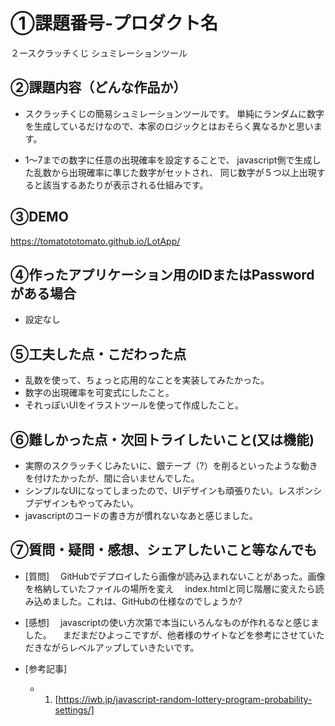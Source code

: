# ①課題番号-プロダクト名

２ースクラッチくじ シュミレーションツール

## ②課題内容（どんな作品か）

- スクラッチくじの簡易シュミレーションツールです。
  単純にランダムに数字を生成しているだけなので、本家のロジックとはおそらく異なるかと思います。

- 1〜7までの数字に任意の出現確率を設定することで、
  javascript側で生成した乱数から出現確率に準じた数字がセットされ、
  同じ数字が５つ以上出現すると該当するあたりが表示される仕組みです。

## ③DEMO

https://tomatototomato.github.io/LotApp/

## ④作ったアプリケーション用のIDまたはPasswordがある場合

- 設定なし

## ⑤工夫した点・こだわった点

- 乱数を使って、ちょっと応用的なことを実装してみたかった。
- 数字の出現確率を可変式にしたこと。
- それっぽいUIをイラストツールを使って作成したこと。

## ⑥難しかった点・次回トライしたいこと(又は機能)

- 実際のスクラッチくじみたいに、銀テープ（?）を削るといったような動きを付けたかったが、間に合いませんでした。
- シンプルなUIになってしまったので、UIデザインも頑張りたい。レスポンシブデザインもやってみたい。
- javascriptのコードの書き方が慣れないなあと感じました。

## ⑦質問・疑問・感想、シェアしたいこと等なんでも

- [質問]
　GitHubでデプロイしたら画像が読み込まれないことがあった。画像を格納していたファイルの場所を変え
　index.htmlと同じ階層に変えたら読み込めました。これは、GitHubの仕様なのでしょうか?
- [感想]
　javascriptの使い方次第で本当にいろんなものが作れるなと感じました。
　まだまだひよっこですが、他者様のサイトなどを参考にさせていただきながらレベルアップしていきたいです。

- [参考記事]
  - 1. [https://iwb.jp/javascript-random-lottery-program-probability-settings/]